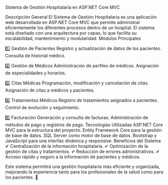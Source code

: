 Sistema de Gestión Hospitalaria en ASP.NET Core MVC

Descripción General
El Sistema de Gestión Hospitalaria es una aplicación web desarrollada en ASP.NET Core MVC que permite administrar eficientemente los diferentes procesos dentro de un hospital. El sistema está diseñado con una arquitectura por capas, lo que facilita su escalabilidad, mantenimiento y modularidad.
Módulos Principales

1️⃣ Gestión de Pacientes
Registro y actualización de datos de los pacientes.
Consulta de historial médico.

2️⃣ Gestión de Médicos
Administración de perfiles de médicos.
Asignación de especialidades y horarios.

3️⃣ Citas Médicas
Programación, modificación y cancelación de citas.
Asignación de citas a médicos y pacientes.

4️⃣ Tratamientos Médicos
Registro de tratamientos asignados a pacientes.
Control de evolución y seguimiento.

5️⃣ Facturación
Generación y consulta de facturas.
Administración de métodos de pago y registros de pago.
Tecnologías Utilizadas
ASP.NET Core MVC para la estructura del proyecto.
Entity Framework Core para la gestión de base de datos.
SQL Server como motor de base de datos.
Bootstrap y JavaScript para una interfaz dinámica y responsive.
Beneficios del Sistema
✔ Centralización de la información hospitalaria.
✔ Optimización de la gestión de citas y tratamientos.
✔ Reducción de errores administrativos.
✔ Acceso rápido y seguro a la información de pacientes y médicos.

Este sistema permitirá una gestión hospitalaria más eficiente y organizada, mejorando la experiencia tanto para los profesionales de la salud como para los pacientes. 🚀

